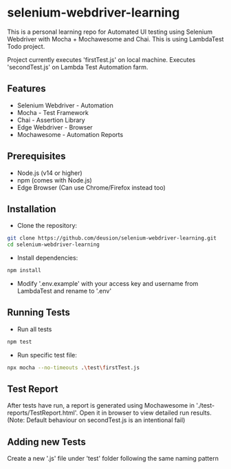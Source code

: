 # selenium-webdriver-learning

This is a personal learning repo for Automated UI testing using Selenium Webdriver with Mocha + Mochawesome and Chai. This is using LambdaTest Todo project.

Project currently executes 'firstTest.js' on local machine.
Executes 'secondTest.js' on Lambda Test Automation farm.

## Features
- Selenium Webdriver - Automation
- Mocha - Test Framework
- Chai - Assertion Library
- Edge Webdriver - Browser
- Mochawesome - Automation Reports

## Prerequisites
- Node.js (v14 or higher)
- npm (comes with Node.js)
- Edge Browser (Can use Chrome/Firefox instead too)

## Installation
- Clone the repository:
```bash
git clone https://github.com/deusion/selenium-webdriver-learning.git
cd selenium-webdriver-learning
```

- Install dependencies:
```bash
npm install
```

- Modify '.env.example' with your access key and username from LambdaTest and rename to '.env'

## Running Tests
- Run all tests
```bash
npm test
```
- Run specific test file:
```bash
npx mocha --no-timeouts .\test\firstTest.js
```

## Test Report
After tests have run, a report is generated using Mochawesome in './test-reports/TestReport.html'. Open it in browser to view detailed run results. (Note: Default behaviour on secondTest.js is an intentional fail)

## Adding new Tests
Create a new '.js' file under 'test' folder following the same naming pattern
